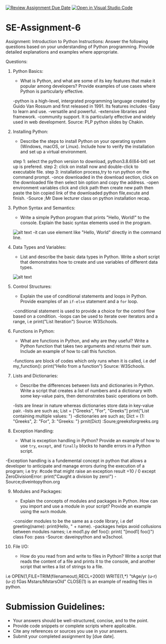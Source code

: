 [![Review Assignment Due Date](https://classroom.github.com/assets/deadline-readme-button-22041afd0340ce965d47ae6ef1cefeee28c7c493a6346c4f15d667ab976d596c.svg)](https://classroom.github.com/a/WfNmjXUk)
[![Open in Visual Studio Code](https://classroom.github.com/assets/open-in-vscode-2e0aaae1b6195c2367325f4f02e2d04e9abb55f0b24a779b69b11b9e10269abc.svg)](https://classroom.github.com/online_ide?assignment_repo_id=15306726&assignment_repo_type=AssignmentRepo)
# SE-Assignment-6
 Assignment: Introduction to Python
Instructions:
Answer the following questions based on your understanding of Python programming. Provide detailed explanations and examples where appropriate.

 Questions:

1. Python Basics:
   - What is Python, and what are some of its key features that make it popular among developers? Provide examples of use cases where Python is particularly effective.

   -python is a high-level, intergrated programming language created by Guido Van Rossum and first released in 1991.
   Its features includes
   -Easy to learn and use.
   -versatile and powerful.
   -extensive libraries and framework.
   -community support.
   It is particularly effective and widely used in web development.
   Source: PLP python slides by Chakin.

2. Installing Python:
   - Describe the steps to install Python on your operating system (Windows, macOS, or Linux). Include how to verify the installation and set up a virtual environment.

   step 1: select the python version to download, python3.8.6(64-bit) set up is prefered.
   step 2: click on install now and double-click to executable file.
   step 3: installation process,try to run python on the command prompt.
   -once downloaded in the download section, click on the downloaded file then select bin option and copy the address.
   -open environment variables click and click path then create new path then paste the bin copied link of the downloaded python file,excute and finish.
   -Source ;Mr Dave lecturer class on python installation recap.

3. Python Syntax and Semantics:
   - Write a simple Python program that prints "Hello, World!" to the console. Explain the basic syntax elements used in the program.

   ![alt text](image.png)
   -it can use element like "Hello, World" directly in the command line. 

4. Data Types and Variables:
   - List and describe the basic data types in Python. Write a short script that demonstrates how to create and use variables of different data types.

   ![alt text](image-1.png)


5. Control Structures:
   - Explain the use of conditional statements and loops in Python. Provide examples of an `if-else` statement and a `for` loop.

   -conditional statement is used to provide a choice for the control flow based on a condition.
   -loops can be used to iterate over iterators and a range, i.e print("List Iteration")
   Source: W3Schools.


6. Functions in Python:
   - What are functions in Python, and why are they useful? Write a Python function that takes two arguments and returns their sum. Include an example of how to call this function.

   -functions are block of codes which only runs when it is called, i.e def my_function():
   print("Hello from a function")
   Source: W3Schools.

7. Lists and Dictionaries:
   - Describe the differences between lists and dictionaries in Python. Write a script that creates a list of numbers and a dictionary with some key-value pairs, then demonstrates basic operations on both.

   -lists are linear in nature whereas dictionaries store data in key-value pair.
   -lists are such as;
   List = ["Greeks", "For", "Greeks"]
   print("List containing multiple values: ")
   -dictionaries are such as;
   Dict = {1: "Greeks", 2: "For", 3: "Greeks: "}
   prnit(Dict)
   :Soure;greeksforgreeks.org

8. Exception Handling:
   - What is exception handling in Python? Provide an example of how to use `try`, `except`, and `finally` blocks to handle errors in a Python script.

-Exception handling is a fundemental concept in python that allows a developer to anticipate and manage errors during the execution of a program; i.e try:
#code that might raise an exception
result =10 / 0
except ZeroDivisionError:
print("Caught a division by zero!")
-Source;diveintopython.org

9. Modules and Packages:
   - Explain the concepts of modules and packages in Python. How can you import and use a module in your script? Provide an example using the `math` module.

   -consider modules to be the same as a code library, i.e def greeting(name):
   print(Hello, " + name).
   -packages helps avoid collusions between modules names; i.e mod1.py
   def foo():
   print( "[mod1] foo()")
   class Foo:
   pass
   -Source: daveinpython and w3school.

10. File I/O:
    - How do you read from and write to files in Python? Write a script that reads the content of a file and prints it to the console, and another script that writes a list of strings to a file.

i.e OPEN(1,FILE=TRIM(filenameout),RECL=2000)
WRITE(1,*) "tAge/yr (u-r)
(u-z) fGas Mstars/MstarsOld"
CLOSE(1) is an example of reading files in python.
# Submission Guidelines:
- Your answers should be well-structured, concise, and to the point.
- Provide code snippets or complete scripts where applicable.
- Cite any references or sources you use in your answers.
- Submit your completed assignment by [due date].


